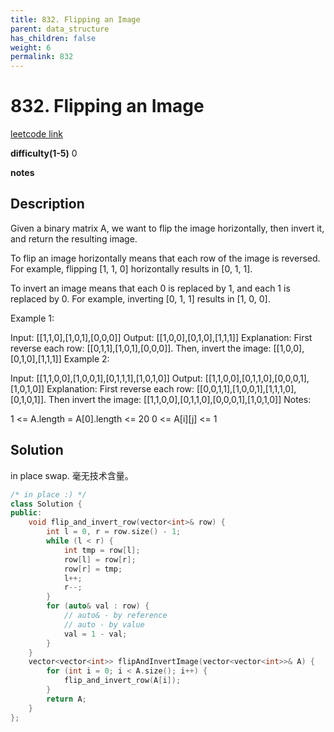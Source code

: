 ```yaml
---
title: 832. Flipping an Image
parent: data_structure
has_children: false
weight: 6
permalink: 832
---
```

# 832. Flipping an Image
[leetcode link](https://leetcode.com/problems/flipping-an-image/)

**difficulty(1-5)** 
0

**notes**   


## Description
Given a binary matrix A, we want to flip the image horizontally, then invert it, and return the resulting image.

To flip an image horizontally means that each row of the image is reversed.  For example, flipping [1, 1, 0] horizontally results in [0, 1, 1].

To invert an image means that each 0 is replaced by 1, and each 1 is replaced by 0. For example, inverting [0, 1, 1] results in [1, 0, 0].

Example 1:

Input: [[1,1,0],[1,0,1],[0,0,0]]
Output: [[1,0,0],[0,1,0],[1,1,1]]
Explanation: First reverse each row: [[0,1,1],[1,0,1],[0,0,0]].
Then, invert the image: [[1,0,0],[0,1,0],[1,1,1]]
Example 2:

Input: [[1,1,0,0],[1,0,0,1],[0,1,1,1],[1,0,1,0]]
Output: [[1,1,0,0],[0,1,1,0],[0,0,0,1],[1,0,1,0]]
Explanation: First reverse each row: [[0,0,1,1],[1,0,0,1],[1,1,1,0],[0,1,0,1]].
Then invert the image: [[1,1,0,0],[0,1,1,0],[0,0,0,1],[1,0,1,0]]
Notes:

1 <= A.length = A[0].length <= 20
0 <= A[i][j] <= 1

## Solution
in place swap. 毫无技术含量。
```c++
/* in place :) */
class Solution {
public:
    void flip_and_invert_row(vector<int>& row) {
        int l = 0, r = row.size() - 1;
        while (l < r) {
            int tmp = row[l];
            row[l] = row[r];
            row[r] = tmp;
            l++;
            r--;
        }
        for (auto& val : row) { 
            // auto& - by reference
            // auto - by value
            val = 1 - val;
        }
    }
    vector<vector<int>> flipAndInvertImage(vector<vector<int>>& A) {
        for (int i = 0; i < A.size(); i++) {
            flip_and_invert_row(A[i]);
        }
        return A;        
    }
};
```
